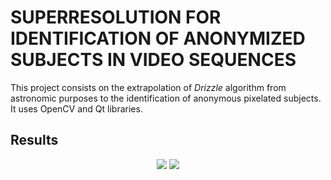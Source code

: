 # SUPERRESOLUTION FOR IDENTIFICATION OF ANONYMIZED SUBJECTS IN VIDEO SEQUENCES
This project consists on the extrapolation of *Drizzle* algorithm from astronomic purposes to the identification of anonymous pixelated subjects. It uses OpenCV and Qt libraries.


## Results
<div align="center">
  <img src="Superresolution-VideoSequences/images/faceTracking.gif">
  <img src="Superresolution-VideoSequences/images/optFlow.gif">
</div>
